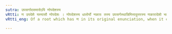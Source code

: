 ```yaml
---
sutra: उपसर्गादसमासेऽपि णोपदेशस्य
vRtti: ण उपदेशे यस्यासौ णोपदेशः । णोपदेशस्य धातोर्यो नकारः तस्य उपसर्गस्थान्निमित्तादुत्तरस्य णकारादेशो भवति असमासेपि समासेपि ॥
vRtti_eng: Of a root which has ण in its original enunciation, when it comes after a cause of such change standing in an _upasarga_, even though the word be not a _samasa_, the न is changed into ण ॥

---
```

